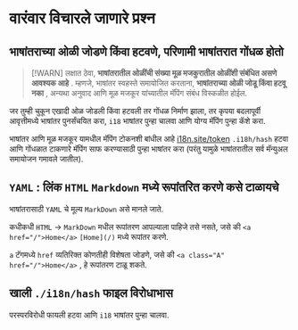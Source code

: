 # वारंवार विचारले जाणारे प्रश्न

## भाषांतराच्या ओळी जोडणे किंवा हटवणे, परिणामी भाषांतरात गोंधळ होतो

> [!WARN]
> लक्षात ठेवा, **भाषांतरातील ओळींची संख्या मूळ मजकुरातील ओळींशी संबंधित असणे आवश्यक आहे** .
> म्हणजे, भाषांतर स्वहस्ते समायोजित करताना, **भाषांतराच्या ओळी जोडू किंवा हटवू नका** , अन्यथा अनुवाद आणि मूळ मजकूर यांच्यातील मॅपिंग संबंध विस्कळीत होईल.

जर तुम्ही चुकून एखादी ओळ जोडली किंवा हटवली तर गोंधळ निर्माण झाला, तर कृपया बदलापूर्वी आवृत्तीमध्ये भाषांतर पुनर्संचयित करा, `i18` भाषांतर पुन्हा चालवा आणि योग्य मॅपिंग पुन्हा कॅशे करा.

भाषांतर आणि मूळ मजकूर यामधील मॅपिंग टोकनशी बांधील आहे [i18n.site/token](//i18n.site/token) `.i18h/hash` हटवा आणि गोंधळात टाकणारे मॅपिंग साफ करण्यासाठी पुन्हा भाषांतर करा (परंतु यामुळे भाषांतरातील सर्व मॅन्युअल समायोजन गमावले जातील).

## `YAML` : लिंक `HTML` `Markdown` मध्ये रूपांतरित करणे कसे टाळायचे

भाषांतरासाठी `YAML` चे मूल्य `MarkDown` असे मानले जाते.

कधीकधी `HTML` → `MarkDown` मधील रूपांतरण आपल्याला पाहिजे तसे नसते, जसे की `<a href="/">Home</a>` `[Home](/)` मध्ये रूपांतर करणे.

`a` टॅगमध्ये `href` व्यतिरिक्त कोणतीही विशेषता जोडणे, जसे की `<a class="A" href="/">Home</a>` , हे रूपांतरण टाळू शकते.

## खाली `./i18n/hash` फाइल विरोधाभास

परस्परविरोधी फायली हटवा आणि `i18` भाषांतर पुन्हा चालवा.